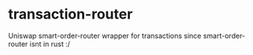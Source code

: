 # transaction-router
Uniswap smart-order-router wrapper for transactions since smart-order-router isnt in rust :/

